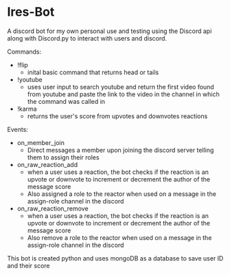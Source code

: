 # Ires-Bot

A discord bot for my own personal use and testing using the Discord api along with Discord.py to interact with users and discord.

Commands:
- !flip
  - inital basic command that returns head or tails
- !youtube
  - uses user input to search youtube and return the first video found from youtube and paste the link to the video in the channel in
    which the command was called in
- !karma
  - returns the user's score from upvotes and downvotes reactions

Events:
- on_member_join
  - Direct messages a member upon joining the discord server telling them to assign their roles
- on_raw_reaction_add
  - when a user uses a reaction, the bot checks if the reaction is an upvote or downvote to increment or decrement the author of the
    message score
  - Also assigned a role to the reactor when used on a message in the assign-role channel in the discord
- on_raw_reaction_remove
  - when a user uses a reaction, the bot checks if the reaction is an upvote or downvote to increment or decrement the author of the
    message score
  - Also remove a role to the reactor when used on a message in the assign-role channel in the discord


This bot is created python and uses mongoDB as a database to save user ID and their score
